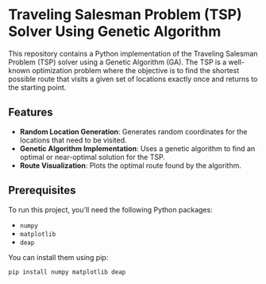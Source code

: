 # Traveling Salesman Problem (TSP) Solver Using Genetic Algorithm

This repository contains a Python implementation of the Traveling Salesman Problem (TSP) solver using a Genetic Algorithm (GA). The TSP is a well-known optimization problem where the objective is to find the shortest possible route that visits a given set of locations exactly once and returns to the starting point.

## Features

- **Random Location Generation**: Generates random coordinates for the locations that need to be visited.
- **Genetic Algorithm Implementation**: Uses a genetic algorithm to find an optimal or near-optimal solution for the TSP.
- **Route Visualization**: Plots the optimal route found by the algorithm.

## Prerequisites

To run this project, you'll need the following Python packages:

- `numpy`
- `matplotlib`
- `deap`

You can install them using pip:

```bash
pip install numpy matplotlib deap
